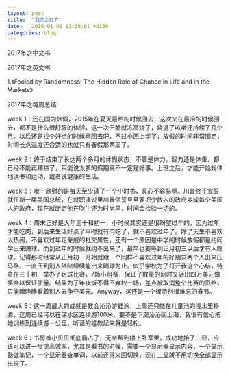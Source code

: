 ```yaml
---
layout: post
title:  "我的2017"
date:   2018-01-01 11:30:01 +0300
categories: blog
---
```


2017年之中文书


2017年之英文书

1.《Fooled by Randomness: The Hidden Role of Chance in Life and in the Markets》




2017年之每周总结

week 1：还在国内休假，2015年在夏天最热的时候回去，这次又在最冷的时候回去，都不是什么很舒服的体验，这一次干脆就冻高烧了，烧退了咳嗽还持续了几个月。以后还是找个好点的时候再回去吧，不过小西上学了，放假的时间非常固定，时间长点温度还合适的也就只有春假那两周了。

week 2：终于结束了长达两个多月的休假状态，不管是体力，智力还是体重，都已经不能再糟糕了，只能说太多的假期真不一定是好事。上班之后，才能开始规律地读书和运动，或者说健康的生活。

week 3：唯一欣慰的是每天至少读了一个小时书，真心不容易啊。川普终于宣誓就任新一届美国总统，在就职演说里川普信誓旦旦要把少数人的政府变成每个美国人的政府，现在就断定他在吹牛还为时尚早，时间会检验一切的。

week 4：周末正好是大年三十和初一，小时候其实还是很盼望过年的，因为过年才能吃肉，到后来生活好点了平时就有肉吃了，就不喜欢过年了。除了天生不喜欢太热闹，不喜欢过年走亲戚的社交属性，还有一个原因是中学的时候放假都是约同学出来踢球，而到过年的时候就约不出来了，最早也要等到正月初三以后才有人踢球。记得那时经常从正月初一开始就跟一个同样不喜欢过年的好朋友两个人出来压马路，一直压到别人陆陆续续能出来踢球为止。似乎学校为了打开我这个心结，特意在三十初一举办了足球比赛，7场小组赛，保证了数量的同时又砸出四万美元做奖金以保证质量。结果为了年夜饭不得不弃权一场，差点被取消整个比赛的资格，只能眼睁睁看着别人去争夺美元。Anyway，这还是一个很特别很难忘的春节。

week 5：这一周最大的成就是教会沁沁游蛙泳，上周还只能在儿童池的浅水里扑腾，这周已经可以在深水区连续游100米，要不是下周沁沁回上海，我很有信心把她训练到连续游一公里，听话的娃教起来就是轻松。

week 6：书房被小贝贝彻底霸占了，无奈帮到楼上卧室里，成功地接了三显，应该可以进一步提高效率，尤其是看书的时候，需要一个显示器显示内容，一个显示器做笔记，一个显示器查单词，以前还得来回切换，现在三显就不用切换全部显示出来了。



<!--end-->
